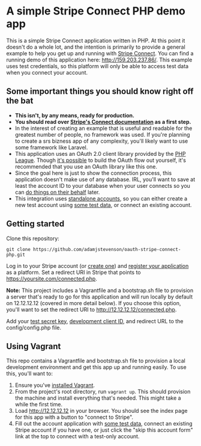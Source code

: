 # A simple Stripe Connect PHP demo app

This is a simple Stripe Connect application written in PHP. At this point it doesn't do a whole lot, and the intention is primarily to provide a general example to help you get up and running with [Stripe Connect](https://stripe.com/docs/connect). You can find a running demo of this application here:
http://159.203.237.86/. This example uses test credentials, so this platform will only be able to access test data when you connect your account.

## Some important things you should know right off the bat

* <strong>This isn't, by any means, ready for production.</strong>
* <strong>You should read over [Stripe's Connect documentation](https://stripe.com/docs/connect/standalone-accounts) as a first step.</strong>
* In the interest of creating an example that is useful and readable for the greatest number of people, no framework was used. If you're planning to create a srs bizness app of any complexity, you'll likely want to use some framework like Laravel. 
* This application uses an OAuth 2.0 client library provided by the [PHP League](https://github.com/thephpleague/oauth2-client). Though [it's possible](https://stripe.com/docs/connect/standalone-accounts#sample-code) to build the OAuth flow out yourself, it's recommended that you use an OAuth library like this one.
* Since the goal here is just to show the connection process, this application doesn't make use of any database. IRL, you'll want to save at least the account ID to your database when your user connects so you can [do things on their behalf](https://stripe.com/docs/connect/authentication#authentication-via-the-stripe-account-header) later.
* This integration uses [standalone accounts](https://stripe.com/docs/connect/standalone-accounts), so you can either create a new test account using [some test data](https://stripe.com/docs/testing), or connect an existing account. 

## Getting started

Clone this repository:

```
git clone https://github.com/adamjstevenson/oauth-stripe-connect-php.git
```

Log in to your Stripe account (or [create one](https://dashboard.stripe.com/register)) and [register your application](https://dashboard.stripe.com/account/applications/settings) as a platform. Set a redirect URI in Stripe that points to https://yoursite.com/connected.php. 

**Note:** This project includes a Vagrantfile and a bootstrap.sh file to provision a server that's ready to go for this application and will run locally by default on 12.12.12.12 (covered in more detail below). If you choose this option, you'll want to set the redirect URI to http://12.12.12.12/connected.php. 

Add your [test secret key](https://dashboard.stripe.com/account/apikeys), [development client ID](https://dashboard.stripe.com/account/applications/settings), and redirect URL to the config/config.php file. 

## Using Vagrant

This repo contains a Vagrantfile and bootstrap.sh file to provision a local development environment and get this app up and running easily. To use this, you'll want to:

1. Ensure you've [installed Vagrant](http://www.vagrantup.com/downloads.html).
2. From the project's root directory, run `vagrant up`. This should provision the machine and install everything that's needed. This might take a while the first time. 
3. Load http://12.12.12.12 in your browser. You should see the index page for this app with a button to "connect to Stripe".
4. Fill out the account application with [some test data](https://stripe.com/docs/testing), connect an existing Stripe account if you have one, or just click the "skip this account form" link at the top to connect with a test-only account. 

